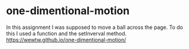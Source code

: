 # one-dimentional-motion
In this assignment I was supposed to move a ball across the page.
To do this I used a function and the setInverval method.
https://wewtw.github.io/one-dimentional-motion/

